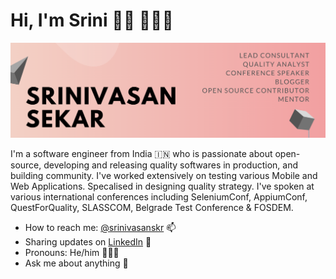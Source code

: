 # Hi, I'm Srini 👋🏽 👨🏽‍💻

<img src="https://raw.githubusercontent.com/SrinivasanTarget/SrinivasanTarget/master/SrinivasanSekarProfile.png" alt="banner that says Srinivasan Sekar">

I'm a software engineer from India 🇮🇳 who is passionate about open-source, developing and releasing quality softwares in production, and building community. I've worked extensively on testing various Mobile and Web Applications. Specalised in designing quality strategy. I've spoken at various international conferences including SeleniumConf, AppiumConf, QuestForQuality, SLASSCOM, Belgrade Test Conference & FOSDEM.

- How to reach me: <a href="https://twitter.com/srinivasanskr">@srinivasanskr</a> 📫
- Sharing updates on <a href="https://www.linkedin.com/in/srinivasan-sekar/">LinkedIn</a> 💼
- Pronouns: He/him 👨🏽‍💻
- Ask me about anything 💬
